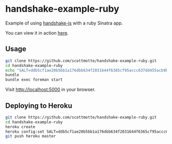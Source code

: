 # handshake-example-ruby 

Example of using [handshake-js](https://github.com/scottmotte/handshake-js) with a ruby Sinatra app.

You can view it in action [here](http://handshake-example-ruby.herokuapp.com/).

## Usage

```bash
git clone https://github.com/scottmotte/handshake-example-ruby.git
cd handshake-example-ruby
echo "SALT=ddb5cf1ae20b5bb1a176dbb634f2031644f6365cf95accc637dd455acb9bbafb" > .env
bundle
bundle exec foreman start
```

Visit [http://localhost:5000](http://localhost:5000) in your browser.

## Deploying to Heroku

```bash
git clone https://github.com/scottmotte/handshake-example-ruby.git
cd handshake-example-ruby
heroku create
heroku config:set SALT=ddb5cf1ae20b5bb1a176dbb634f2031644f6365cf95accc637dd455acb9bbafb
git push heroku master
```
